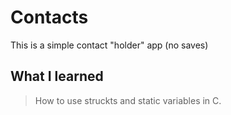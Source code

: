 # Contacts
 This is a simple contact "holder" app (no saves)
 
## What I learned
 > How to use struckts and static variables in C.

